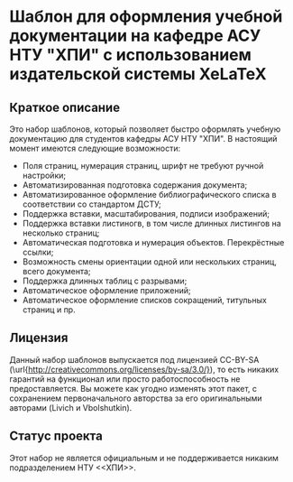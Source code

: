 # Шаблон для оформления учебной документации на кафедре АСУ НТУ "ХПИ" с использованием издательской системы XeLaTeX
## Краткое описание
 Это набор шаблонов, который позволяет быстро оформлять учебную документацию для студентов кафедры АСУ НТУ "ХПИ". В настоящий момент имеются следующие возможности:
 * Поля страниц, нумерация страниц, шрифт не требуют ручной настройки;
 * Автоматизированная подготовка содержания документа;
 * Автоматизированное оформление библиографического списка в соответствии со стандартом ДСТУ;
 * Поддержка вставки, масштабирования, подписи изображений;  
 * Поддержка вставки листиногв, в том числе длинных листингов на несколько страниц;
 * Автоматическая подготовка и нумерация объектов. Перекрёстные ссылки;
 * Возможность смены ориентации одной или нескольких страниц, всего документа;
 * Поддержка длинных таблиц с разрывами;
 * Автоматическое оформление приложений;
 * Автоматическое оформление списков сокращений, титульных страниц и пр.
## Лицензия
Данный набор шаблонов выпускается под лицензией CC-BY-SA (\url{http://creativecommons.org/licenses/by-sa/3.0/}), то есть никаких гарантий на функционал или просто работоспособность не предоставляется. Вы можете как угодно изменять этот пакет, с сохранением первоначального авторства за его оригинальными авторами (Livich и Vbolshutkin).

## Статус проекта
Этот набор не является официальным и не поддерживается никаким подразделением НТУ <<ХПИ>>.